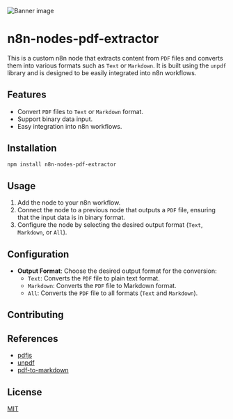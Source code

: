 ![Banner image](https://user-images.githubusercontent.com/10284570/173569848-c624317f-42b1-45a6-ab09-f0ea3c247648.png)

# n8n-nodes-pdf-extractor
This is a custom n8n node that extracts content from `PDF` files and converts them into various formats such as `Text` or `Markdown`. It is built using the `unpdf` library and is designed to be easily integrated into n8n workflows.

## Features

- Convert `PDF` files to `Text` or `Markdown` format.
- Support binary data input.
- Easy integration into n8n workflows.

## Installation

```bash
npm install n8n-nodes-pdf-extractor
```

## Usage
1. Add the node to your n8n workflow.
2. Connect the node to a previous node that outputs a `PDF` file, ensuring that the input data is in binary format.
3. Configure the node by selecting the desired output format (`Text`, `Markdown`, or `All`).

## Configuration
- **Output Format**: Choose the desired output format for the conversion:
	- `Text`: Converts the `PDF` file to plain text format.
	- `Markdown`: Converts the `PDF` file to Markdown format.
  - `All`: Converts the `PDF` file to all formats (`Text` and `Markdown`).

## Contributing

## References

- [pdfjs](https://github.com/mozilla/pdf.js)
- [unpdf](https://github.com/unjs/unpdf)
- [pdf-to-markdown](https://github.com/jzillmann/pdf-to-markdown)

## License

[MIT](https://github.com/n8n-io/n8n-nodes-starter/blob/master/LICENSE.md)

